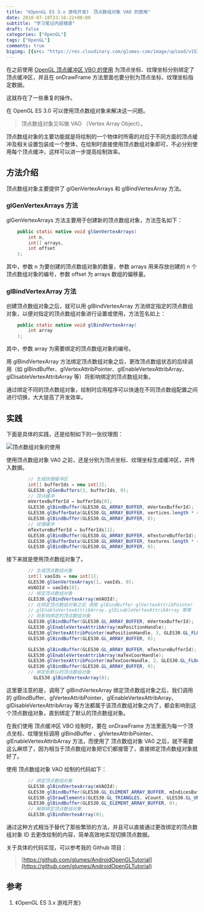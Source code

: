 ```yaml
---
title: "《OpenGL ES 3.x 游戏开发》 顶点数组对象 VAO 的使用"
date: 2018-07-18T23:16:22+08:00
subtitle: "学习笔记内容摘录"
draft: false
categories: ["OpenGL"]
tags: ["OpenGL"]
comments: true
bigimg: [{src: "https://res.cloudinary.com/glumes-com/image/upload/v1531927160/blog/pexels-photo-238368.jpg", desc: ""}]
---
```



在之前使用 [OpenGL 顶点缓冲区 VBO 的使用](https://glumes.com/post/opengl/opengl-tutorial-vertex-buffer-object-usage/) 为顶点坐标、纹理坐标分别绑定了顶点缓冲区，并且在 onDrawFrame 方法里面也要分别为顶点坐标、纹理坐标指定数据。

这就存在了一些重复的操作。

在 OpenGL ES 3.0 可以使用顶点数组对象来解决这一问题。

<!--more-->

> 顶点数组对象又叫做 VAO （Vertex Array Object）。


顶点数组对象的主要功能就是将绘制的一个物体时所需的对应于不同方面的顶点缓冲及相关设置包装成一个整体，在绘制时直接使用顶点数组对象即可，不必分别使用每个顶点缓冲，这样可以进一步提高绘制效率。

## 方法介绍

顶点数组对象主要提供了 glGenVertexArrays 和 glBindVertexArray 方法。

### glGenVertexArrays 方法

glGenVertexArrays 方法主要用于创建新的顶点数组对象，方法签名如下：

```java
    public static native void glGenVertexArrays(
        int n,
        int[] arrays,
        int offset
    );
```

其中，参数 n 为要创建的顶点数组对象的数量，参数 arrays 用来存放创建的 n 个顶点数组对象的编号，参数 offset 为 arrays 数组的偏移量。


### glBindVertexArray 方法

创建顶点数组对象之后，就可以用 glBindVertexArray 方法绑定指定的顶点数组对象，以便对指定的顶点数组对象进行设置或使用，方法签名如上：

```java
    public static native void glBindVertexArray(
        int array
    );
```

其中，参数 array 为需要绑定的顶点数组对象的编号。

用 glBindVertexArray 方法绑定顶点数组对象之后，更改顶点数组状态的后续调用（如 glBindBuffer、glVertexAttribPointer、glEnableVertexAttribArray、glDisableVertexAttribArray 等）将影响绑定的顶点数组对象。

通过绑定不同的顶点数组对象，绘制时应用程序可以快速在不同顶点数组配置之间进行切换，大大提高了开发效率。


## 实践

下面是具体的实践，还是绘制如下的一张纹理图：


![顶点数组对象的使用](https://res.cloudinary.com/glumes-com/image/upload/v1531833700/code/WechatIMG37.jpg)

使用顶点数组对象 VA0 之前，还是分别为顶点坐标、纹理坐标生成缓冲区，并传入数据。

```java
		// 生成纹理缓冲区
        int[] bufferIds = new int[3];
        GLES30.glGenBuffers(3, bufferIds, 0);
        // 顶点缓冲
        mVertexBufferId = bufferIds[0];
        GLES30.glBindBuffer(GLES30.GL_ARRAY_BUFFER, mVertexBufferId);
        GLES30.glBufferData(GLES30.GL_ARRAY_BUFFER, vertices.length * 4, mVertexBuffer, GLES30.GL_STATIC_DRAW);
        GLES30.glBindBuffer(GLES30.GL_ARRAY_BUFFER, 0);
        // 纹理缓冲
        mTextureBufferId = bufferIds[1];
        GLES30.glBindBuffer(GLES30.GL_ARRAY_BUFFER, mTextureBufferId);
        GLES30.glBufferData(GLES30.GL_ARRAY_BUFFER, textures.length * 4, mTextureBuffer, GLES30.GL_STATIC_DRAW);
        GLES30.glBindBuffer(GLES30.GL_ARRAY_BUFFER, 0);

```

接下来就是使用顶点数组对象了。

```java
		// 生成顶点数组对象
        int[] vaoIds = new int[1];
        GLES30.glGenVertexArrays(1, vaoIds, 0);
        mVAOId = vaoIds[0];
        // 绑定顶点数组对象
        GLES30.glBindVertexArray(mVAOId);
		// 在绑定顶点数组对象之后 调用 glBindBuffer glVertexAttribPointer
		// glEnableVertexAttribArray，glDisableVertexAttribArray 等等
		// 将影响绑定的顶点数组对象
        GLES30.glBindBuffer(GLES30.GL_ARRAY_BUFFER, mVertexBufferId);
        GLES30.glEnableVertexAttribArray(maPositionHandle);
        GLES30.glVertexAttribPointer(maPositionHandle, 3, GLES30.GL_FLOAT, false, 3 * 4, 0);
        GLES30.glBindBuffer(GLES30.GL_ARRAY_BUFFER, 0);

        GLES30.glBindBuffer(GLES30.GL_ARRAY_BUFFER, mTextureBufferId);
        GLES30.glEnableVertexAttribArray(maTexCoorHandle);
        GLES30.glVertexAttribPointer(maTexCoorHandle, 2, GLES30.GL_FLOAT, false, 2 * 4, 0);
        GLES30.glBindBuffer(GLES30.GL_ARRAY_BUFFER, 0);
		// 绑定到默认的顶点数组对象
		  GLES30.glBindVertexArray(0);
```

这里要注意的是，调用了 glBindVertexArray 绑定顶点数组对象之后，我们调用的 glBindBuffer、glVertexAttribPointer、glEnableVertexAttribArray、glDisableVertexAttribArray 等方法都属于该顶点数组对象之内了，都会影响到这个顶点数组对象，直到绑定了默认的顶点数组对象。

在我们使用 顶点缓冲区 VBO 绘制时，要在 onDrawFrame 方法里面为每一个顶点坐标、纹理坐标调用 glBindBuffer 、glVertexAttribPointer、glEnableVertexAttribArray 方法，而使用了 顶点数组对象 VA0 之后，就不需要这么麻烦了，因为相当于顶点数组对象把它们都接管了，直接绑定顶点数组对象就好了。

使用 顶点数组对象 VAO 绘制的代码如下：

```java
		// 绑定顶点数组对象
        GLES30.glBindVertexArray(mVAOId);
        GLES30.glBindBuffer(GLES30.GL_ELEMENT_ARRAY_BUFFER, mIndicesBufferId);
        GLES30.glDrawElements(GLES30.GL_TRIANGLES, vCount, GLES30.GL_UNSIGNED_BYTE, 0);
        GLES30.glBindBuffer(GLES30.GL_ELEMENT_ARRAY_BUFFER, 0);
		// 解除绑定顶点数组对象
        GLES30.glBindVertexArray(0);
```

通过这种方式相当于替代了那些繁琐的方法，并且可以直接通过更改绑定的顶点数组对象 ID 去更改绘制的内容，简单高效地实现切换顶点数据。


关于具体的代码实现，可以参考我的 Github 项目：

> [https://github.com/glumes/AndroidOpenGLTutorial](https://github.com/glumes/AndroidOpenGLTutorial)

## 参考

1. 《OpenGL ES 3.x 游戏开发》



